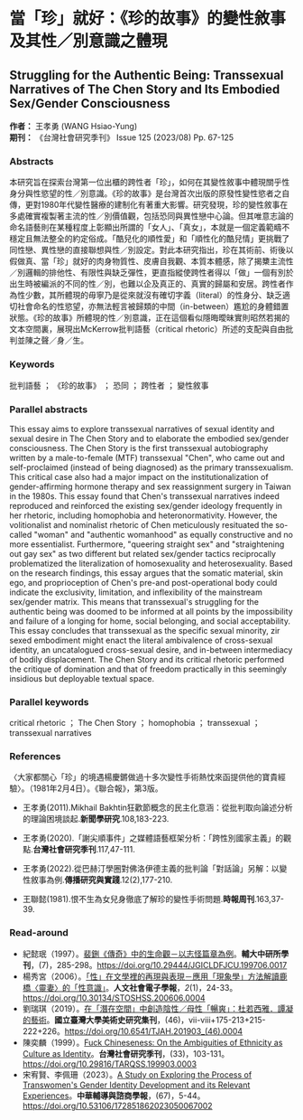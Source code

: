 # 當「珍」就好：《珍的故事》的變性敘事及其性／別意識之體現

## Struggling for the Authentic Being: Transsexual Narratives of The Chen Story and Its Embodied Sex/Gender Consciousness

**作者：** 王孝勇 (WANG Hsiao-Yung)  
**期刊：** 《台灣社會研究季刊》 Issue 125 (2023/08) Pp. 67-125  

### Abstracts

本研究旨在探索台灣第一位出櫃的跨性者「珍」，如何在其變性敘事中體現關乎性身分與性慾望的性／別意識。《珍的故事》是台灣首次出版的原發性變性慾者之自傳，更對1980年代變性醫療的建制化有著重大影響。研究發現，珍的變性敘事在多處確實複製著主流的性／別價值觀，包括恐同與異性戀中心論。但其唯意志論的命名語藝則在某種程度上彰顯出所謂的「女人」、「真女」，本就是一個定義範疇不穩定且無法整全的約定俗成。「酷兒化的順性愛」和「順性化的酷兒情」更挑戰了同性戀、異性戀的直接聯想與性／別設定。對此本研究指出，珍在其術前、術後以假做真、當「珍」就好的肉身物質性、皮膚自我觀、本質本體感，除了揭櫫主流性／別邏輯的排他性、有限性與缺乏彈性，更直指縱使跨性者得以「做」一個有別於出生時被編派的不同的性／別，也難以企及真正的、真實的歸屬和安居。跨性者作為性少數，其所體現的毋寧乃是從來就沒有確切字義（literal）的性身分、缺乏適切社會命名的性慾望，亦無法輕言被歸類的中間（in-between）尷尬的身體錯置狀態。《珍的故事》所體現的性／別意識，正在這個看似隱晦曖昧實則昭然若揭的文本空間裏，展現出McKerrow批判語藝（critical rhetoric）所述的支配與自由批判並陳之聲／身／生。

### Keywords

批判語藝 ； 《珍的故事》 ； 恐同 ； 跨性者 ； 變性敘事

### Parallel abstracts

This essay aims to explore transsexual narratives of sexual identity and sexual desire in The Chen Story and to elaborate the embodied sex/gender consciousness. The Chen Story is the first transsexual autobiography written by a male-to-female (MTF) transsexual "Chen", who came out and self-proclaimed (instead of being diagnosed) as the primary transsexualism. This critical case also had a major impact on the institutionalization of gender-affirming hormone therapy and sex reassignment surgery in Taiwan in the 1980s. This essay found that Chen's transsexual narratives indeed reproduced and reinforced the existing sex/gender ideology frequently in her rhetoric, including homophobia and heteronormativity. However, the volitionalist and nominalist rhetoric of Chen meticulously resituated the so-called "woman" and "authentic womanhood" as equally constructive and no more essentialist. Furthermore, "queering straight sex" and "straightening out gay sex" as two different but related sex/gender tactics reciprocally problematized the literalization of homosexuality and heterosexuality. Based on the research findings, this essay argues that the somatic material, skin ego, and proprioception of Chen's pre-and post-operational body could indicate the exclusivity, limitation, and inflexibility of the mainstream sex/gender matrix. This means that transsexual's struggling for the authentic being was doomed to be informed at all points by the impossibility and failure of a longing for home, social belonging, and social acceptability. This essay concludes that transsexual as the specific sexual minority, zir sexed embodiment might enact the literal ambivalence of cross-sexual identity, an uncatalogued cross-sexual desire, and in-between intermediacy of bodily displacement. The Chen Story and its critical rhetoric performed the critique of domination and that of freedom practically in this seemingly insidious but deployable textual space.

### Parallel keywords

critical rhetoric ； The Chen Story ； homophobia ； transsexual ； transsexual narratives

### References

〈大家都關心「珍」的境遇楊慶鏘做過十多次變性手術熱忱來函提供他的寶貴經驗〉。（1981年2月4日）。《聯合報》，第3版。

- 王孝勇(2011).Mikhail Bakhtin狂歡節概念的民主化意涵：從批判取向論述分析的理論困境談起.**新聞學研究**.108,183-223.

- 王孝勇(2020).「謝尖順事件」之媒體語藝框架分析：「跨性別國家主義」的觀點.**台灣社會研究季刊**.117,47-111.

- 王孝勇(2022).從巴赫汀學圈對佛洛伊德主義的批判論「對話論」另解：以變性敘事為例.**傳播研究與實踐**.12(2),177-210.

- 王聯懿(1981).恨不生為女兒身徹底了解珍的變性手術問題.**時報周刊**.163,37-39.

### Read-around

- 紀懿珉（1997）。[裴鉶《傳奇》中的生命觀－以志怪篇章為例](https://www.airitilibrary.com/Article/Detail?DocID=15610454-199706-201512210027-201512210027-285-298)。**輔大中研所學刊**，(7)，285-298。https://doi.org/10.29444/JGICLDFJCU.199706.0017
- 楊秀宮（2006）。[「性」在文學裡的再現與表現－應用「現象學」方法解讀鹿橋〈靈妻〉的「性意識」](https://www.airitilibrary.com/Article/Detail?DocID=P20160525001-200606-201605270012-201605270012-24-33)。**人文社會電子學報**，_2_(1)，24-33。https://doi.org/10.30134/STOSHSS.200606.0004
- 劉瑞琪（2019）。[在「潛在空間」中創造陰性／母性「暢爽」：杜若西雅．譚凝的藝術](https://www.airitilibrary.com/Article/Detail?DocID=10232095-201903-201905070002-201905070002-vii-viii%2b175-213%2b215-222%2b226)。**國立臺灣大學美術史研究集刊**，(46)，vii-viii+175-213+215-222+226。https://doi.org/10.6541/TJAH.201903_(46).0004
- 陳奕麟（1999）。[Fuck Chineseness: On the Ambiguities of Ethnicity as Culture as Identity](https://www.airitilibrary.com/Article/Detail?DocID=10219528-199903-x-33-103-131-a)。**台灣社會研究季刊**，(33)，103-131。https://doi.org/10.29816/TARQSS.199903.0003
- 宋宥賢、李佩珊（2023）。[A Study on Exploring the Process of Transwomen's Gender Identity Development and its Relevant Experiences](https://www.airitilibrary.com/Article/Detail?DocID=17285186-N202306010007-00002)。**中華輔導與諮商學報**，(67)，5-44。https://doi.org/10.53106/172851862023050067002